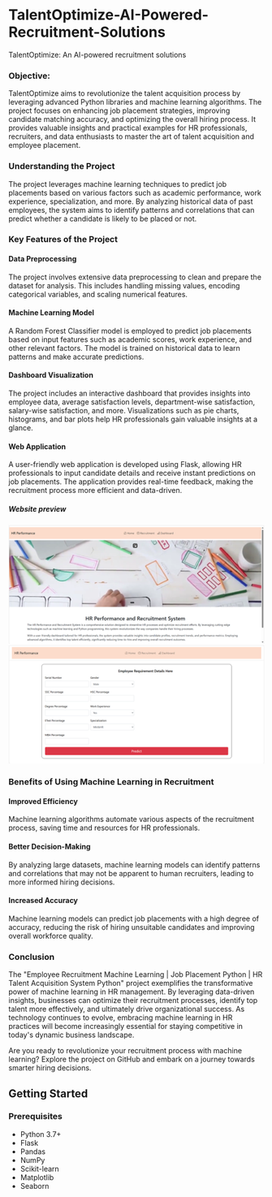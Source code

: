 # TalentOptimize-AI-Powered-Recruitment-Solutions
TalentOptimize: An AI-powered recruitment solutions
### Objective:
TalentOptimize aims to revolutionize the talent acquisition process by leveraging advanced Python libraries and machine learning algorithms. The project focuses on enhancing job placement strategies, improving candidate matching accuracy, and optimizing the overall hiring process. It provides valuable insights and practical examples for HR professionals, recruiters, and data enthusiasts to master the art of talent acquisition and employee placement.

### Understanding the Project

The project leverages machine learning techniques to predict job placements based on various factors such as academic performance, work experience, specialization, and more. By analyzing historical data of past employees, the system aims to identify patterns and correlations that can predict whether a candidate is likely to be placed or not.

### Key Features of the Project
#### Data Preprocessing

The project involves extensive data preprocessing to clean and prepare the dataset for analysis. This includes handling missing values, encoding categorical variables, and scaling numerical features.

#### Machine Learning Model

A Random Forest Classifier model is employed to predict job placements based on input features such as academic scores, work experience, and other relevant factors. The model is trained on historical data to learn patterns and make accurate predictions.

#### Dashboard Visualization

The project includes an interactive dashboard that provides insights into employee data, average satisfaction levels, department-wise satisfaction, salary-wise satisfaction, and more. Visualizations such as pie charts, histograms, and bar plots help HR professionals gain valuable insights at a glance.

#### Web Application

A user-friendly web application is developed using Flask, allowing HR professionals to input candidate details and receive instant predictions on job placements. The application provides real-time feedback, making the recruitment process more efficient and data-driven.

##### Website preview

![Home page](static/Web_screenshot/homepage.png)
![Recruitment page](static/Web_screenshot/recruitmentpage.png)
### Benefits of Using Machine Learning in Recruitment

#### Improved Efficiency

Machine learning algorithms automate various aspects of the recruitment process, saving time and resources for HR professionals.

#### Better Decision-Making

By analyzing large datasets, machine learning models can identify patterns and correlations that may not be apparent to human recruiters, leading to more informed hiring decisions.

#### Increased Accuracy

Machine learning models can predict job placements with a high degree of accuracy, reducing the risk of hiring unsuitable candidates and improving overall workforce quality.

### Conclusion

The "Employee Recruitment Machine Learning | Job Placement Python | HR Talent Acquisition System Python" project exemplifies the transformative power of machine learning in HR management. By leveraging data-driven insights, businesses can optimize their recruitment processes, identify top talent more effectively, and ultimately drive organizational success. As technology continues to evolve, embracing machine learning in HR practices will become increasingly essential for staying competitive in today's dynamic business landscape.

Are you ready to revolutionize your recruitment process with machine learning? Explore the project on GitHub and embark on a journey towards smarter hiring decisions.

## Getting Started

### Prerequisites

- Python 3.7+
- Flask
- Pandas
- NumPy
- Scikit-learn
- Matplotlib
- Seaborn
